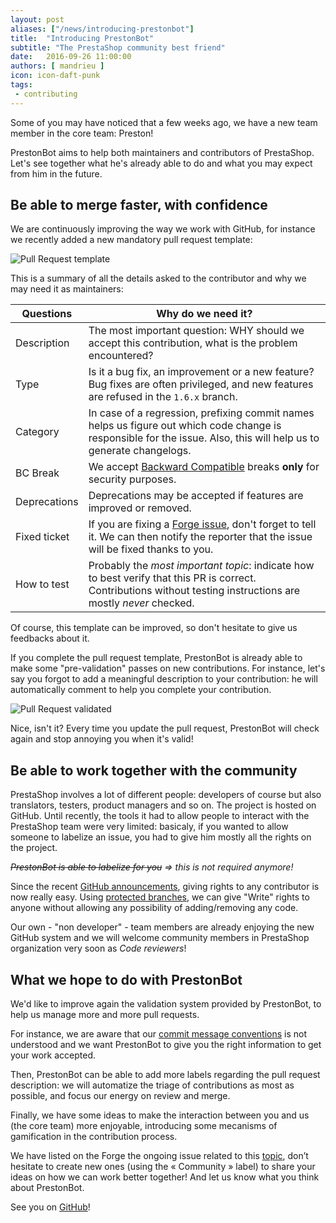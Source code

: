```yaml
---
layout: post
aliases: ["/news/introducing-prestonbot"]
title:  "Introducing PrestonBot"
subtitle: "The PrestaShop community best friend"
date:   2016-09-26 11:00:00
authors: [ mandrieu ]
icon: icon-daft-punk
tags:
 - contributing
---
```


Some of you may have noticed that a few weeks ago, we have a new team member in the core team: Preston!

PrestonBot aims to help both maintainers and contributors of PrestaShop. Let's see together what he's already able to do and what you may expect from him in the future.

## Be able to merge faster, with confidence

We are continuously improving the way we work with GitHub, for instance we recently added a new mandatory pull request template:

![Pull Request template](/assets/images/2016/09/pull_request_template.png)

This is a summary of all the details asked to the contributor and why we may need it as maintainers:

| Questions | Why do we need it?
|----------|-------------
| Description | The most important question: WHY should we accept this contribution, what is the problem encountered?
| Type | Is it a bug fix, an improvement or a new feature? Bug fixes are often privileged, and new features are refused in the `1.6.x` branch.
| Category | In case of a regression, prefixing commit names helps us figure out which code change is responsible for the issue. Also, this will help us to generate changelogs.
| BC Break | We accept [Backward Compatible](https://en.wikipedia.org/wiki/Backward_compatibility#Bugwards_compatible) breaks **only** for security purposes.
| Deprecations | Deprecations may be accepted if features are improved or removed.
| Fixed ticket | If you are fixing a [Forge issue](http://forge.prestashop.com/), don't forget to tell it. We can then notify the reporter that the issue will be fixed thanks to you.
| How to test | Probably the *most important topic*: indicate how to best verify that this PR is correct. Contributions without testing instructions are mostly *never* checked.

Of course, this template can be improved, so don't hesitate to give us feedbacks about it.

If you complete the pull request template, PrestonBot is already able to make some "pre-validation" passes on new contributions. For instance, let's say you forgot to add a meaningful description to your contribution: he will automatically comment to help you complete your contribution.

![Pull Request validated](/assets/images/2016/09/pull_request_validated.png)

 Nice, isn't it? Every time you update the pull request, PrestonBot will check again and stop annoying you when it's valid!


## Be able to work together with the community

PrestaShop involves a lot of different people: developers of course but also translators, testers, product managers and so on.
The project is hosted on GitHub. Until recently, the tools it had to allow people to interact with the PrestaShop team were very limited:
basicaly, if you wanted to allow someone to labelize an issue, you had to give him mostly all the rights on the project.

*~~PrestonBot is able to labelize for you~~ => this is not required anymore!*

Since the recent [GitHub announcements](https://github.com/blog/2256-a-whole-new-github-universe-announcing-new-tools-forums-and-features), giving rights to any contributor is now really easy. Using [protected branches](https://help.github.com/articles/about-protected-branches/), we can give "Write" rights to anyone without allowing any possibility of adding/removing any code.

Our own - "non developer" - team members are already enjoying the new GitHub system and we will welcome community members in PrestaShop organization very soon as *Code reviewers*!


## What we hope to do with PrestonBot


We'd like to improve again the validation system provided by PrestonBot, to help us manage more and more pull requests.

For instance, we are aware that our [commit message conventions](http://doc.prestashop.com/display/PS16/How+to+write+a+commit+message) is not understood and
we want PrestonBot to give you the right information to get your work accepted.

Then, PrestonBot can be able to add more labels regarding the pull request description: we will automatize the triage of contributions as most as possible,
and focus our energy on review and merge.

Finally, we have some ideas to make the interaction between you and us (the core team) more enjoyable, introducing some mecanisms of gamification in the contribution process.

We have listed on the Forge the ongoing issue related to this [topic](http://forge.prestashop.com/browse/BOOM-1363?jql=status%20%3D%20Open%20AND%20labels%20%3D%20Community), don’t hesitate to create new ones (using the « Community » label) to share your ideas on how we can work better together! And let us know what you think about PrestonBot.

See you on [GitHub](https://github.com/PrestaShop/PrestaShop)!
